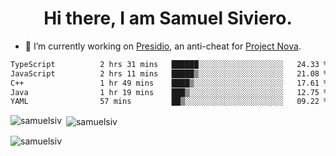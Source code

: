 <h1 align="center">Hi there, I am Samuel Siviero.</h1>

- 🔭 I’m currently working on [Presidio](https://presidio.ac), an anti-cheat for [Project Nova](https://discord.gg/novafn).

<!--START_SECTION:waka-->

```txt
TypeScript          2 hrs 31 mins   ██████░░░░░░░░░░░░░░░░░░░   24.33 %
JavaScript          2 hrs 11 mins   █████▒░░░░░░░░░░░░░░░░░░░   21.08 %
C++                 1 hr 49 mins    ████▒░░░░░░░░░░░░░░░░░░░░   17.61 %
Java                1 hr 19 mins    ███▒░░░░░░░░░░░░░░░░░░░░░   12.75 %
YAML                57 mins         ██▒░░░░░░░░░░░░░░░░░░░░░░   09.22 %
```

<!--END_SECTION:waka-->

<p><img align="left" src="https://github-readme-stats.vercel.app/api/top-langs?username=samuelsiv&show_icons=true&locale=en&layout=compact&theme=radical" alt="samuelsiv" /></p>

<p>&nbsp;<img align="center" src="https://github-readme-stats.vercel.app/api?username=samuelsiv&show_icons=true&locale=en&theme=radical" alt="samuelsiv" /></p>
<p align="left"> <img src="https://komarev.com/ghpvc/?username=samuelsiv&label=Profile%20views&color=0e75b6&style=flat" alt="samuelsiv" /> </p>
